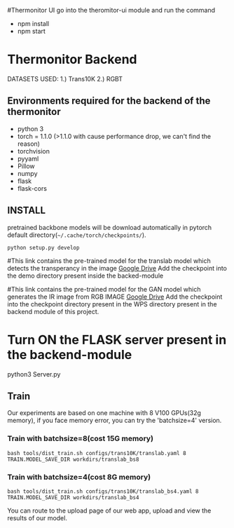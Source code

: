#Thermonitor UI
go into the theromitor-ui module and run the command
- npm install 
- npm start


# Thermonitor Backend
DATASETS USED:
1.) Trans10K
2.) RGBT


## Environments required for the backend of the thermonitor

- python 3
- torch = 1.1.0 (>1.1.0 with cause performance drop, we can't find the reason)
- torchvision
- pyyaml
- Pillow
- numpy
- flask
- flask-cors

## INSTALL
pretrained backbone models will be download automatically in pytorch default directory(```~/.cache/torch/checkpoints/```).

```
python setup.py develop
```
#This link contains the pre-trained model for the translab model which detects the transperancy in the image
[Google Drive](https://drive.google.com/drive/folders/1yJMEB4rNKIZt5IWL13Nn-YwckrvAPNuz?usp=sharing)
Add the checkpoint into the demo directory present inside the backed-module 

#This link contains the pre-trained model for the GAN model which generates the IR image from RGB IMAGE
[Google Drive]()
Add the checkpoint into the checkpoint directory present in the WPS directory present in the backend module of this project.

# Turn ON the FLASK server present in the backend-module
  python3 Server.py 


## Train
Our experiments are based on one machine with 8 V100 GPUs(32g memory), if you face memory error, you can try the 'batchsize=4' version.
### Train with batchsize=8(cost 15G memory)
```
bash tools/dist_train.sh configs/trans10K/translab.yaml 8 TRAIN.MODEL_SAVE_DIR workdirs/translab_bs8
```
### Train with batchsize=4(cost 8G memory)
```
bash tools/dist_train.sh configs/trans10K/translab_bs4.yaml 8 TRAIN.MODEL_SAVE_DIR workdirs/translab_bs4
```

You can route to the upload page of our web app, upload and view the results of our model.
